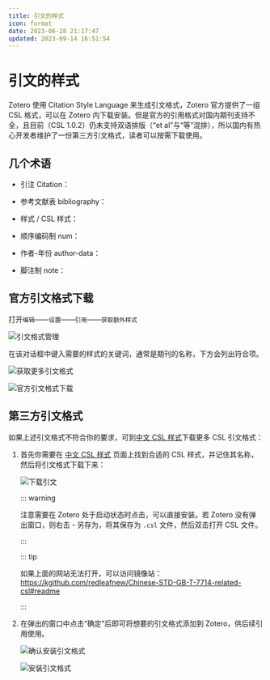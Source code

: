 ```yaml
---
title: 引文的样式
icon: format
date: 2023-06-28 21:17:47
updated: 2023-09-14 16:51:54
---
```


# 引文的样式

Zotero 使用 Citation Style Language 来生成引文格式，Zotero 官方提供了一组 CSL 格式，可以在 Zotero 内下载安装。但是官方的引用格式对国内期刊支持不全，且目前（CSL 1.0.2）仍未支持双语排版（“et al”与“等”混排），所以国内有热心开发者维护了一份第三方引文格式，读者可以按需下载使用。

## 几个术语

- 引注 Citation：
- 参考文献表 bibliography：
- 样式 / CSL 样式：

- 顺序编码制 num：
- 作者-年份 author-data：
- 脚注制 note：

## 官方引文格式下载

打开`编辑`——`设置`——`引用`——`获取额外样式`

![引文格式管理](../assets/image-zotero-引文格式管理.png)

在该对话框中键入需要的样式的关键词，通常是期刊的名称，下方会列出符合项。

![获取更多引文格式](../assets/image-zotero-获取更多引文格式.png)

![官方引文格式下载](../assets/image-zotero-官方引文格式.png)

## 第三方引文格式

如果上述引文格式不符合你的要求，可到[中文 CSL 样式](https://github.com/redleafnew/Chinese-STD-GB-T-7714-related-csl#readme)下载更多 CSL 引文格式：

1. 首先你需要在 [中文 CSL 样式](https://github.com/redleafnew/Chinese-STD-GB-T-7714-related-csl#readme) 页面上找到合适的 CSL 样式，并记住其名称，然后将引文格式下载下来：

   ![下载引文](../assets/image-github下载引文格式.png)

   ::: warning

   注意需要在 Zotero 处于启动状态时点击，可以直接安装。若 Zotero 没有弹出窗口，则右击 - 另存为，将其保存为 `.csl` 文件，然后双击打开 CSL 文件。

   :::

   ::: tip

   如果上面的网站无法打开，可以访问镜像站：<https://kgithub.com/redleafnew/Chinese-STD-GB-T-7714-related-csl#readme>

   :::

2. 在弹出的窗口中点击“确定”后即可将想要的引文格式添加到 Zotero，供后续引用使用。

   ![确认安装引文格式](../assets/image-确认安装引文格式.png)

   ![安装引文格式](../assets/image-安装引文格式.png)
